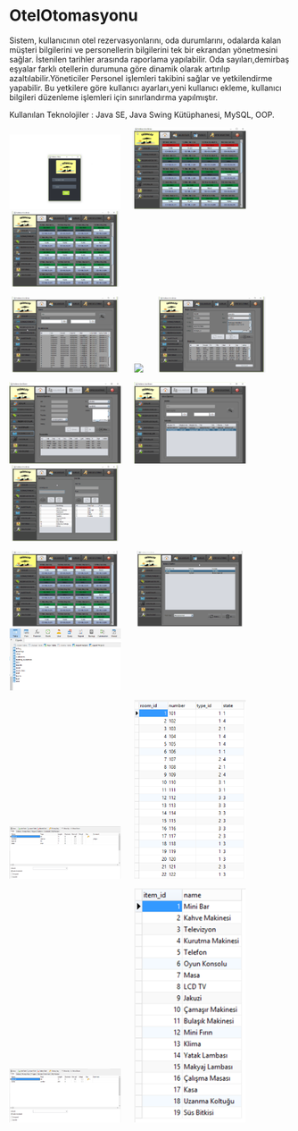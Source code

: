 ﻿# OtelOtomasyonu

<p>

Sistem, kullanıcının otel rezervasyonlarını, oda durumlarını, odalarda kalan müşteri bilgilerini ve personellerin bilgilerini tek bir ekrandan yönetmesini sağlar. İstenilen tarihler arasında raporlama yapılabilir. Oda sayıları,demirbaş eşyalar farklı otellerin durumuna göre dinamik olarak artırılıp azaltılabilir.Yöneticiler Personel işlemleri takibini sağlar ve yetkilendirme yapabilir. Bu yetkilere göre kullanıcı ayarları,yeni kullanıcı ekleme, kullanıcı bilgileri düzenleme işlemleri için sınırlandırma yapılmıştır.

<p>

Kullanılan Teknolojiler : Java SE, Java Swing Kütüphanesi, MySQL, OOP.

<p>

<a href="https://github.com/MehmetAliKarasurmeli/OtelOtomasyonu/blob/master/Proje%20G%C3%B6r%C3%BCnt%C3%BCleri/1.gif" target="_blank">
<img src="https://github.com/MehmetAliKarasurmeli/OtelOtomasyonu/blob/master/Proje%20G%C3%B6r%C3%BCnt%C3%BCleri/1.gif" width="200" style="max-width:100%;"></a>&nbsp; &nbsp; &nbsp;

<a href="https://github.com/MehmetAliKarasurmeli/OtelOtomasyonu/blob/master/Proje%20G%C3%B6r%C3%BCnt%C3%BCleri/2.gif" target="_blank">
<img src="https://github.com/MehmetAliKarasurmeli/OtelOtomasyonu/blob/master/Proje%20G%C3%B6r%C3%BCnt%C3%BCleri/2.gif" width="200" style="max-width:100%;"></a>&nbsp; &nbsp; &nbsp;

<a href="https://github.com/MehmetAliKarasurmeli/OtelOtomasyonu/blob/master/Proje%20G%C3%B6r%C3%BCnt%C3%BCleri/3.gif" target="_blank">
<img src="https://github.com/MehmetAliKarasurmeli/OtelOtomasyonu/blob/master/Proje%20G%C3%B6r%C3%BCnt%C3%BCleri/3.gif" width="200" style="max-width:100%;"></a>

<p>

<a href="https://github.com/MehmetAliKarasurmeli/OtelOtomasyonu/blob/master/Proje%20G%C3%B6r%C3%BCnt%C3%BCleri/4.gif" target="_blank">
<img src="https://github.com/MehmetAliKarasurmeli/OtelOtomasyonu/blob/master/Proje%20G%C3%B6r%C3%BCnt%C3%BCleri/4.gif" width="200" style="max-width:100%;"></a>&nbsp; &nbsp; &nbsp;

<a href="https://github.com/MehmetAliKarasurmeli/OtelOtomasyonu/blob/master/Proje%20G%C3%B6r%C3%BCnt%C3%BCleri/5.gif" target="_blank">
<img src="https://github.com/MehmetAliKarasurmeli/OtelOtomasyonu/blob/master/Proje%20G%C3%B6r%C3%BCnt%C3%BCleri/5.gif" width="200" style="max-width:100%;"></a>&nbsp; &nbsp; &nbsp;

<a href="https://github.com/MehmetAliKarasurmeli/OtelOtomasyonu/blob/master/Proje%20G%C3%B6r%C3%BCnt%C3%BCleri/6.gif" target="_blank">
<img src="https://github.com/MehmetAliKarasurmeli/OtelOtomasyonu/blob/master/Proje%20G%C3%B6r%C3%BCnt%C3%BCleri/6.gif" width="200" style="max-width:100%;"></a>

<p>
  
<a href="https://github.com/MehmetAliKarasurmeli/OtelOtomasyonu/blob/master/Proje%20G%C3%B6r%C3%BCnt%C3%BCleri/7.png" target="_blank">
<img src="https://github.com/MehmetAliKarasurmeli/OtelOtomasyonu/blob/master/Proje%20G%C3%B6r%C3%BCnt%C3%BCleri/7.png" width="200" style="max-width:100%;"></a>&nbsp; &nbsp; &nbsp;

<a href="https://github.com/MehmetAliKarasurmeli/OtelOtomasyonu/blob/master/Proje%20G%C3%B6r%C3%BCnt%C3%BCleri/8.png" target="_blank">
<img src="https://github.com/MehmetAliKarasurmeli/OtelOtomasyonu/blob/master/Proje%20G%C3%B6r%C3%BCnt%C3%BCleri/8.png" width="200" style="max-width:100%;"></a>&nbsp; &nbsp; &nbsp;

<a href="https://github.com/MehmetAliKarasurmeli/OtelOtomasyonu/blob/master/Proje%20G%C3%B6r%C3%BCnt%C3%BCleri/9.gif" target="_blank">
<img src="https://github.com/MehmetAliKarasurmeli/OtelOtomasyonu/blob/master/Proje%20G%C3%B6r%C3%BCnt%C3%BCleri/9.gif" width="200" style="max-width:100%;"></a> 

<p>
  
<a href="https://github.com/MehmetAliKarasurmeli/OtelOtomasyonu/blob/master/Proje%20G%C3%B6r%C3%BCnt%C3%BCleri/10.gif" target="_blank">
<img src="https://github.com/MehmetAliKarasurmeli/OtelOtomasyonu/blob/master/Proje%20G%C3%B6r%C3%BCnt%C3%BCleri/10.gif" width="200" style="max-width:100%;"></a>&nbsp; &nbsp; &nbsp; 

<a href="https://github.com/MehmetAliKarasurmeli/OtelOtomasyonu/blob/master/Proje%20G%C3%B6r%C3%BCnt%C3%BCleri/11.gif" target="_blank">
<img src="https://github.com/MehmetAliKarasurmeli/OtelOtomasyonu/blob/master/Proje%20G%C3%B6r%C3%BCnt%C3%BCleri/11.gif" width="200" style="max-width:100%;"></a>&nbsp; &nbsp; &nbsp;

<a href="https://github.com/MehmetAliKarasurmeli/OtelOtomasyonu/blob/master/Proje%20G%C3%B6r%C3%BCnt%C3%BCleri/12.png" target="_blank">
<img src="https://github.com/MehmetAliKarasurmeli/OtelOtomasyonu/blob/master/Proje%20G%C3%B6r%C3%BCnt%C3%BCleri/12.png" width="200" style="max-width:100%;"></a>

<p>
  
<a href="https://github.com/MehmetAliKarasurmeli/OtelOtomasyonu/blob/master/Proje%20G%C3%B6r%C3%BCnt%C3%BCleri/13.png" target="_blank">
<img src="https://github.com/MehmetAliKarasurmeli/OtelOtomasyonu/blob/master/Proje%20G%C3%B6r%C3%BCnt%C3%BCleri/13.png" width="200" style="max-width:100%;"></a>&nbsp; &nbsp; &nbsp; 

<a href="https://github.com/MehmetAliKarasurmeli/OtelOtomasyonu/blob/master/Proje%20G%C3%B6r%C3%BCnt%C3%BCleri/14.png" target="_blank">
<img src="https://github.com/MehmetAliKarasurmeli/OtelOtomasyonu/blob/master/Proje%20G%C3%B6r%C3%BCnt%C3%BCleri/14.png" width="200" style="max-width:100%;"></a>

<p>
  
<a href="https://github.com/MehmetAliKarasurmeli/OtelOtomasyonu/blob/master/Proje%20G%C3%B6r%C3%BCnt%C3%BCleri/15.png" target="_blank">
<img src="https://github.com/MehmetAliKarasurmeli/OtelOtomasyonu/blob/master/Proje%20G%C3%B6r%C3%BCnt%C3%BCleri/15.png" width="200" style="max-width:100%;"></a>&nbsp; &nbsp; &nbsp; 

<a href="https://github.com/MehmetAliKarasurmeli/OtelOtomasyonu/blob/master/Proje%20G%C3%B6r%C3%BCnt%C3%BCleri/16.png" target="_blank">
<img src="https://github.com/MehmetAliKarasurmeli/OtelOtomasyonu/blob/master/Proje%20G%C3%B6r%C3%BCnt%C3%BCleri/16.png" width="200" style="max-width:100%;"></a>
  

